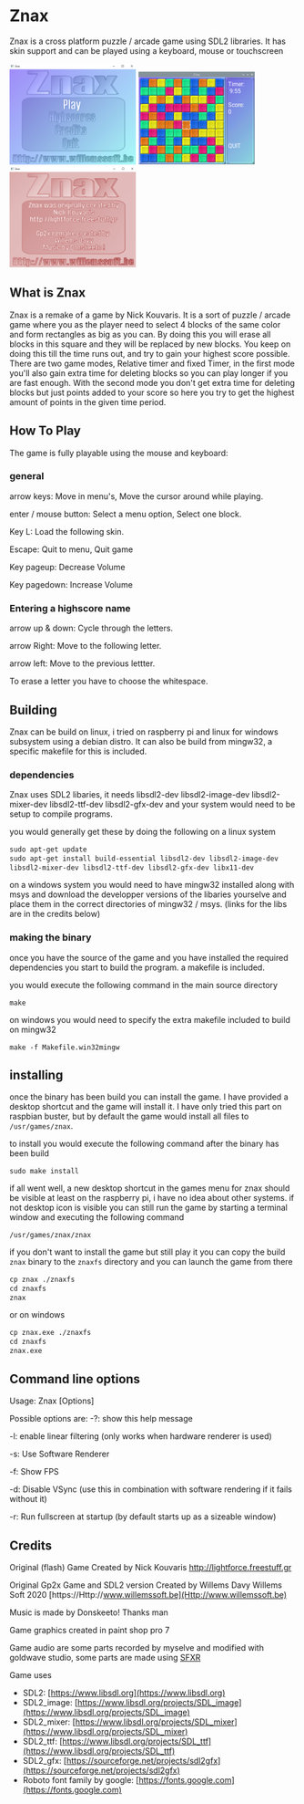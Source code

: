 # Znax
Znax is a cross platform puzzle / arcade game using SDL2 libraries.
It has skin support and can be played using a keyboard, mouse or touchscreen

![Znax screenshot2](/images/znaxscreenshot2.png) ![Znax screenshot1](/images/znaxscreenshot1.png) ![Znax screenshot3](/images/znaxscreenshot3.png)

## What is Znax

Znax is a remake of a game by Nick Kouvaris.
It is a sort of puzzle / arcade game where you as the player need to select 
4 blocks of the same color and form rectangles as big as you can. By doing 
this you will erase all blocks in this square and they will be replaced by 
new blocks. You keep on doing this till the time runs out, and try to gain 
your highest score possible. There are two game modes, Relative timer and 
fixed Timer, in the first mode you'll also gain extra time for deleting 
blocks so you can play longer if you are fast enough. With the second mode 
you don't get extra time for deleting blocks but just points added to your 
score so here you try to get the highest amount of points in the given time 
period. 

## How To Play 
The game is fully playable using the mouse and keyboard: 

### general

arrow keys: 
Move in menu's, Move the cursor around while playing. 

enter / mouse button: 
Select a menu option, Select one block. 

Key L: 
Load the following skin. 

Escape: 
Quit to menu, Quit game 

Key pageup: 
Decrease Volume 

Key pagedown: 
Increase Volume 

### Entering a highscore name 

arrow up & down: 
Cycle through the letters. 

arrow Right: 
Move to the following letter. 

arrow left: 
Move to the previous lettter. 

To erase a letter you have to choose the whitespace. 

## Building
Znax can be build on linux, i tried on raspberry pi and linux for windows subsystem using a debian distro. It can also be build from mingw32,
a specific makefile for this is included.

### dependencies
Znax uses SDL2 libaries, it needs libsdl2-dev libsdl2-image-dev libsdl2-mixer-dev libsdl2-ttf-dev libsdl2-gfx-dev and your system would need to
be setup to compile programs.

you would generally get these by doing the following on a linux system

```
sudo apt-get update
sudo apt-get install build-essential libsdl2-dev libsdl2-image-dev libsdl2-mixer-dev libsdl2-ttf-dev libsdl2-gfx-dev libx11-dev
```
on a windows system you would need to have mingw32 installed along with msys and download the developper versions of the libaries yourselve and place them in the correct directories of mingw32 / msys. (links for the libs are in the credits below)

### making the binary
once you have the source of the game and you have installed the required dependencies you start to build the program. 
a makefile is included.

you would execute the following command in the main source directory
```
make 
```

on windows you would need to specify the extra makefile included to build on mingw32
```
make -f Makefile.win32mingw
```

## installing
once the binary has been build you can install the game. I have provided a desktop shortcut and the game will install it. I have only tried this part
on raspbian buster, but by default the game would install all files to `/usr/games/znax`.

to install you would execute the following command after the binary has been build
```
sudo make install
```

if all went well, a new desktop shortcut in the games menu for znax should be visible at least on the raspberry pi, i have no idea about other systems.
if not desktop icon is visible you can still run the game by starting a terminal window and executing the following command

```
/usr/games/znax/znax
```


if you don't want to install the game but still play it you can copy the build `znax` binary to the `znaxfs` directory and you can launch the game from there 

```
cp znax ./znaxfs
cd znaxfs
znax
```

or on windows

```
cp znax.exe ./znaxfs
cd znaxfs
znax.exe
```
## Command line options

Usage: Znax \[Options\]

Possible options are:
  -?: show this help message
  
  -l: enable linear filtering (only works when hardware renderer is used)
  
  -s: Use Software Renderer
  
  -f: Show FPS
  
  -d: Disable VSync (use this in combination with software rendering if it fails without it)
  
  -r: Run fullscreen at startup (by default starts up as a sizeable window)
  
## Credits
Original (flash) Game Created by Nick Kouvaris 
http://lightforce.freestuff.gr

Original Gp2x Game and SDL2 version Created by Willems Davy
Willems Soft 2020
[https://Http://www.willemssoft.be](Http://www.willemssoft.be)

Music is made by Donskeeto! 
Thanks man

Game graphics created in paint shop pro 7

Game audio are some parts recorded by myselve and modified with goldwave studio,
some parts are made using [SFXR](http://www.drpetter.se/project_sfxr.html) 

Game uses
  * SDL2: 
   [https://www.libsdl.org](https://www.libsdl.org)
  * SDL2_image:
   [https://www.libsdl.org/projects/SDL_image](https://www.libsdl.org/projects/SDL_image)
  * SDL2_mixer:
   [https://www.libsdl.org/projects/SDL_mixer](https://www.libsdl.org/projects/SDL_mixer)
  * SDL2_ttf:
   [https://www.libsdl.org/projects/SDL_ttf](https://www.libsdl.org/projects/SDL_ttf)
  * SDL2_gfx:
   [https://sourceforge.net/projects/sdl2gfx](https://sourceforge.net/projects/sdl2gfx)
  * Roboto font family by google:
   [https://fonts.google.com](https://fonts.google.com)

